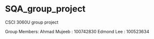 # SQA_group_project
CSCI 3060U group project

Group Members:
Ahmad Mujeeb : 100742830
Edmond Lee   : 100523634
